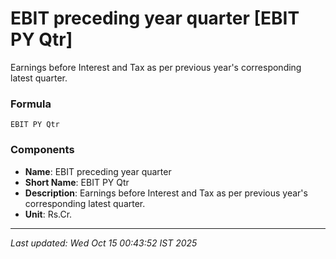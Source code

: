 # EBIT preceding year quarter [EBIT PY Qtr]
Earnings before Interest and Tax as per previous year's corresponding latest quarter.

### Formula
```text
EBIT PY Qtr
```


### Components
- **Name**: EBIT preceding year quarter
- **Short Name**: EBIT PY Qtr
- **Description**: Earnings before Interest and Tax as per previous year's corresponding latest quarter.
- **Unit**: Rs.Cr.

---
*Last updated: Wed Oct 15 00:43:52 IST 2025*
